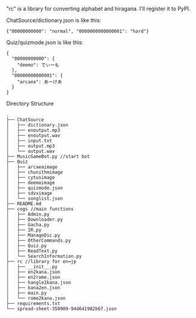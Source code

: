"rc" is a library for converting alphabet and hiragana. I'll register it to PyPI.<br>

ChatSource/dictionary.json is like this:
```
{"00000000000": "normal", "0000000000000001": "hard"}
```
Quiz/quizmode.json is like this:
```
{
  "00000000000": {
    "deemo": でぃーも
  },
  "00000000000001": {
    "arcaea": あーけあ
  }
}
```

Directory Structure

```
.
├── ChatSource
│   ├── dictionary.json
│   ├── enoutput.mp3
│   ├── enoutput.wav
│   ├── input.txt
│   ├── output.mp3
│   └── output.wav
├── MusicGameBot.py //start bot
├── Quiz
│   ├── arcaeaimage
│   ├── chunithmimage
│   ├── cytusimage
│   ├── deemoimage
│   ├── quizmode.json
│   ├── sdvximage
│   └── songlist.json
├── README.md
├── cogs //main functions
│   ├── Admin.py
│   ├── Downloader.py
│   ├── Gacha.py
│   ├── IR.py
│   ├── ManageDic.py
│   ├── OtherCommands.py
│   ├── Quiz.py
│   ├── ReadText.py
│   └── SearchInformation.py
├── rc //library for en↔jp
│   ├── __init__.py
│   ├── en2kana.json
│   ├── en2rome.json
│   ├── hangle2kana.json
│   ├── kana2en.json
│   ├── main.py
│   └── rome2kana.json
├── requirements.txt
└── spread-sheet-350909-94d641982b67.json
```